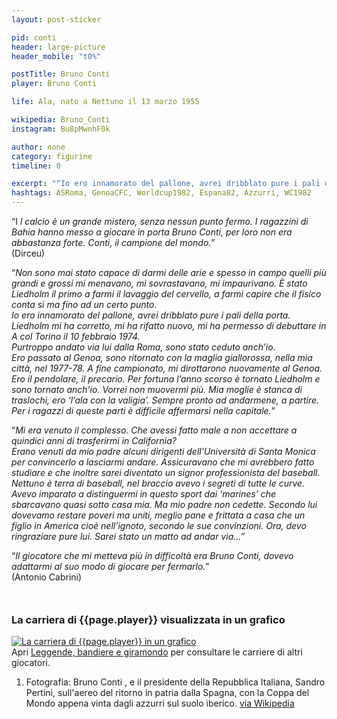 ```yaml
---
layout: post-sticker

pid: conti
header: large-picture
header_mobile: "t0%"

postTitle: Bruno Conti
player: Bruno Conti

life: Ala, nato a Nettuno il 13 marzo 1955

wikipedia: Bruno_Conti
instagram: Bu8pMwnhF0k

author: none
category: figurine
timeline: 0

excerpt: "“Io ero innamorato del pallone, avrei dribblato pure i pali della porta. Liedholm mi ha corretto, mi ha rifatto nuovo...”"
hashtags: ASRoma, GenoaCFC, Worldcup1982, Espana82, Azzurri, WC1982
---
```

“I _l calcio è un grande mistero, senza nessun punto fermo. I ragazzini di Bahia hanno messo a giocare in porta Bruno Conti, per loro non era abbastanza forte. Conti, il campione del mondo._”  
(Dirceu)

“_Non sono mai stato capace di darmi delle arie e spesso in campo quelli più grandi e grossi mi menavano, mi sovrastavano, mi impaurivano. È stato Liedholm il primo a farmi il lavaggio del cervello, a farmi capire che il fisico conta sì ma fino ad un certo punto.  
Io ero innamorato del pallone, avrei dribblato pure i pali della porta.  
Liedholm mi ha corretto, mi ha rifatto nuovo, mi ha permesso di debuttare in A col Torino il 10 febbraio 1974.  
Purtroppo andato via lui dalla Roma, sono stato ceduto anch’io.  
Ero passato al Genoa, sono ritornato con la maglia giallorossa, nella mia città, nel 1977-78. A fine campionato, mi dirottarono nuovamente al Genoa. Ero il pendolare, il precario. Per fortuna l’anno scorso è tornato Liedholm e sono tornato anch’io. Vorrei non muovermi più. Mia moglie è stanca di traslochi, ero ‘l’ala con la valigia’. Sempre pronto ad andarmene, a partire. Per i ragazzi di queste parti è difficile affermarsi nella capitale._”

“_Mi era venuto il complesso. Che avessi fatto male a non accettare a quindici anni di trasferirmi in California?  
Erano venuti da mio padre alcuni dirigenti dell’Università di Santa Monica per convincerlo a lasciarmi andare. Assicuravano che mi avrebbero fatto studiare e che inoltre sarei diventato un signor professionista del baseball. Nettuno è terra di baseball, nel braccio avevo i segreti di tutte le curve. Avevo imparato a distinguermi in questo sport dai ‘marines’ che sbarcavano quasi sotto casa mia. Ma mio padre non cedette. Secondo lui dovevamo restare poveri ma uniti, meglio pane e frittata a casa che un figlio in America cioè nell’ignoto, secondo le sue convinzioni. Ora, devo ringraziare pure lui. Sarei stato un matto ad andar via…_”

“_Il giocatore che mi metteva più in difficoltà era Bruno Conti, dovevo adattarmi al suo modo di giocare per fermarlo._”  
(Antonio Cabrini)

<div style="margin-top: 50px;">
<h3>La carriera di {{page.player}} visualizzata in un grafico</h3>
<a href="/leggende-bandiere-e-giramondo" title="La carriera di {{page.player}} visualizzata in un grafico"><img class="responsive-img w100 border" src="{{site.baseurl}}/assets/pics/careers/{{page.pid}}.png" alt="La carriera di {{page.player}} in un grafico"/></a>
</div>
Apri <a href="/leggende-bandiere-e-giramondo" title="La carriera di {{page.player}} visualizzata in un grafico">Leggende, bandiere e giramondo</a> per consultare le carriere di altri giocatori.


<div class="post-disclaimer">
<ol>
	<li>Fotografia: Bruno Conti , e il presidente della Repubblica Italiana, Sandro Pertini, sull'aereo del ritorno in patria dalla Spagna, con la Coppa del Mondo appena vinta dagli azzurri sul suolo iberico. <a href="https://it.wikipedia.org/wiki/File:Spagna_%2782_-_Bruno_Conti,_Sandro_Pertini.jpg" target="_blank">via Wikipedia</a></li>
</ol>
</div>
